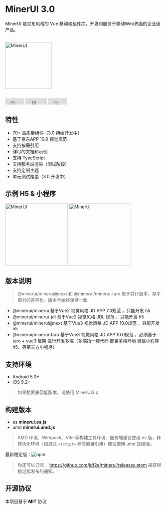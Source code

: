 # MinerUI 3.0

MinerUI 是京东风格的 Vue 移动端组件库，开发和服务于移动Web界面的企业级产品。

<div style="margin:30px 0;">
    <img src="https://img14.360buyimg.com/imagetools/jfs/t1/167902/2/8762/791358/603742d7E9b4275e3/e09d8f9a8bf4c0ef.png" width="150" alt="MinerUI">
</div>

<iframe src="https://ghbtns.com/github-btn.html?user=jdf2e&repo=minerui&type=star&count=true" frameborder="0" scrolling="0" width="60px" height="20px"></iframe>

<iframe src="https://ghbtns.com/github-btn.html?user=jdf2e&repo=minerui&type=watch&count=true&v=2" frameborder="0" scrolling="0" width="70px" height="20px"></iframe>

<iframe src="https://ghbtns.com/github-btn.html?user=jdf2e&repo=minerui&type=fork&count=true" frameborder="0" scrolling="0" width="60px" height="20px"></iframe>

## 特性

* 70+ 高质量组件（3.0 持续开发中）
* 基于京东APP 10.0 视觉规范
* 支持按需引用
* 详尽的文档和示例
* 支持 TypeScript
* 支持服务端渲染（测试阶段）
* 支持定制主题
* 单元测试覆盖（3.0 开发中）

## 示例 H5 & 小程序

<img src="https://img12.360buyimg.com/imagetools/jfs/t1/162421/39/13392/9425/6052ea60E592310a9/264bdff23ef5fe95.png" width="200" alt="MinerUI" />
<img src="https://storage.360buyimg.com/jdc-article/gh_f2231eb941be_258.jpg" width="200" alt="MinerUI" />

## 版本说明
> @minerui/minerui@next 和 @minerui/minerui-taro 属于并行版本，存才部分的差异化，版本号始终保持一致
- @minerui/minerui 基于Vue2 视觉风格 JD APP 7.0规范 ，只能开发 h5
- @minerui/minerui-jdl 基于Vue2 视觉风格 JDL 规范 ，只能开发 h5
- @minerui/minerui@next 基于Vue3 视觉风格 JD APP 10.0规范 ，只能开发 h5
- @minerui/minerui-taro 基于Vue3 视觉风格 JD APP 10.0规范 ，必须基于 taro + vue3 框架 进行开发多端（多端指一套代码 部署多端环境 微信小程序 h5、等第三方小程序）
## 支持环境

* Android 5.0+
* iOS 9.2+

> 如果想要兼容低版本，请使用 MinerUI2.x

## 构建版本

* es **minerui.es.js**
* umd **minerui.umd.js**

> AMD 环境、Webpack、Vite 等构建工具环境、服务端建议使用 es 版，非模块化环境（如通过 `<script>` 标签直接引用）建议使用 umd 压缩版。

最新稳定版：![npm](https://img.shields.io/npm/v/@minerui/minerui.svg)

> 你还可以订阅： https://github.com/jdf2e/minerui/releases.atom 来获得稳定版发布的通知。



## 开源协议

本项目基于 **MIT** 协议